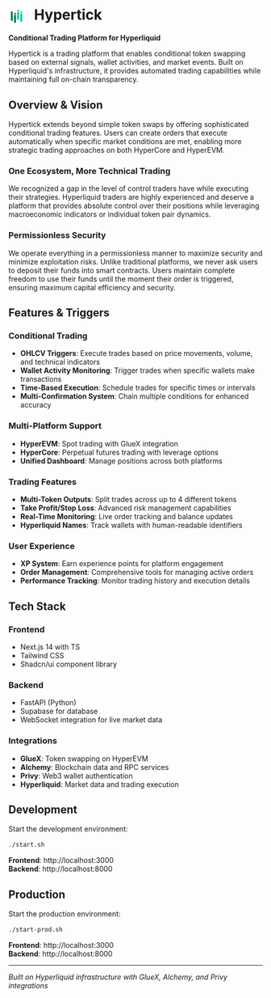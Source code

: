 # <img src="frontend/public/logo.svg" alt="Hypertick Logo" width="32" height="32" style="vertical-align: middle; margin-right: 12px;"> Hypertick

**Conditional Trading Platform for Hyperliquid**

Hypertick is a trading platform that enables conditional token swapping based on external signals, wallet activities, and market events. Built on Hyperliquid's infrastructure, it provides automated trading capabilities while maintaining full on-chain transparency.

## Overview & Vision

Hypertick extends beyond simple token swaps by offering sophisticated conditional trading features. Users can create orders that execute automatically when specific market conditions are met, enabling more strategic trading approaches on both HyperCore and HyperEVM.

### One Ecosystem, More Technical Trading

We recognized a gap in the level of control traders have while executing their strategies. Hyperliquid traders are highly experienced and deserve a platform that provides absolute control over their positions while leveraging macroeconomic indicators or individual token pair dynamics.

### Permissionless Security

We operate everything in a permissionless manner to maximize security and minimize exploitation risks. Unlike traditional platforms, we never ask users to deposit their funds into smart contracts. Users maintain complete freedom to use their funds until the moment their order is triggered, ensuring maximum capital efficiency and security.


## Features & Triggers

### Conditional Trading
- **OHLCV Triggers**: Execute trades based on price movements, volume, and technical indicators
- **Wallet Activity Monitoring**: Trigger trades when specific wallets make transactions
- **Time-Based Execution**: Schedule trades for specific times or intervals
- **Multi-Confirmation System**: Chain multiple conditions for enhanced accuracy

### Multi-Platform Support
- **HyperEVM**: Spot trading with GlueX integration
- **HyperCore**: Perpetual futures trading with leverage options
- **Unified Dashboard**: Manage positions across both platforms

### Trading Features
- **Multi-Token Outputs**: Split trades across up to 4 different tokens
- **Take Profit/Stop Loss**: Advanced risk management capabilities
- **Real-Time Monitoring**: Live order tracking and balance updates
- **Hyperliquid Names**: Track wallets with human-readable identifiers

### User Experience
- **XP System**: Earn experience points for platform engagement
- **Order Management**: Comprehensive tools for managing active orders
- **Performance Tracking**: Monitor trading history and execution details

## Tech Stack

### Frontend
- Next.js 14 with TS
- Tailwind CSS
- Shadcn/ui component library

### Backend
- FastAPI (Python)
- Supabase for database
- WebSocket integration for live market data

### Integrations
- **GlueX**: Token swapping on HyperEVM
- **Alchemy**: Blockchain data and RPC services
- **Privy**: Web3 wallet authentication
- **Hyperliquid**: Market data and trading execution

## Development

Start the development environment:

```bash
./start.sh
```

**Frontend**: http://localhost:3000  
**Backend**: http://localhost:8000

## Production

Start the production environment:

```bash
./start-prod.sh
```

**Frontend**: http://localhost:3000  
**Backend**: http://localhost:8000

---

*Built on Hyperliquid infrastructure with GlueX, Alchemy, and Privy integrations*
